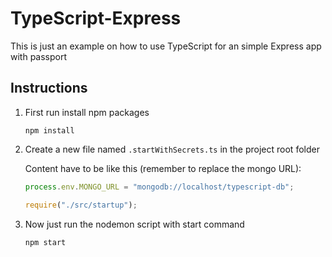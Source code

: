 # TypeScript-Express
This is just an example on how to use TypeScript for an simple Express app with passport


## Instructions
1. First run install npm packages

    `npm install`
2. Create a new file named `.startWithSecrets.ts` in the project root folder

    Content have to be like this (remember to replace the mongo URL):
    
    ```javascript
    process.env.MONGO_URL = "mongodb://localhost/typescript-db";
    
    require("./src/startup");
    ```
3. Now just run the nodemon script with start command
    
    `npm start`
